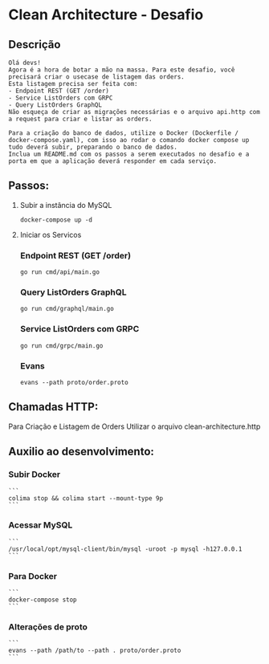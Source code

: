 # Clean Architecture - Desafio

## Descrição
```
Olá devs!
Agora é a hora de botar a mão na massa. Para este desafio, você precisará criar o usecase de listagem das orders.
Esta listagem precisa ser feita com:
- Endpoint REST (GET /order)
- Service ListOrders com GRPC
- Query ListOrders GraphQL
Não esqueça de criar as migrações necessárias e o arquivo api.http com a request para criar e listar as orders.

Para a criação do banco de dados, utilize o Docker (Dockerfile / docker-compose.yaml), com isso ao rodar o comando docker compose up tudo deverá subir, preparando o banco de dados.
Inclua um README.md com os passos a serem executados no desafio e a porta em que a aplicação deverá responder em cada serviço.
```

## Passos:

1. Subir a instância do MySQL

    ```
    docker-compose up -d
    ```

2. Iniciar os Servicos

   ### Endpoint REST (GET /order)
    ```
    go run cmd/api/main.go
    ```

   ### Query ListOrders GraphQL
    ```
    go run cmd/graphql/main.go
    ```

   ### Service ListOrders com GRPC
    ```
    go run cmd/grpc/main.go
    ```

   ### Evans
    ```
    evans --path proto/order.proto
    ```

## Chamadas HTTP:

Para Criação e Listagem de Orders
Utilizar o arquivo clean-architecture.http

## Auxilio ao desenvolvimento:

### Subir Docker
    ```
    colima stop && colima start --mount-type 9p
    ```

### Acessar MySQL
    ```
    /usr/local/opt/mysql-client/bin/mysql -uroot -p mysql -h127.0.0.1
    ```

### Para Docker
    ```
    docker-compose stop
    ```

### Alterações de proto
    ```
    evans --path /path/to --path . proto/order.proto 
    ```